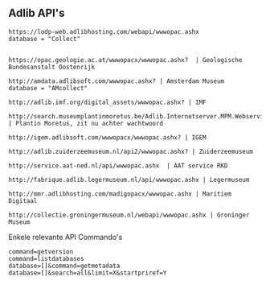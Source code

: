 ## Adlib API's

    https://lodp-web.adlibhosting.com/webapi/wwwopac.ashx
    database = "Collect"


    https://opac.geologie.ac.at/wwwopacx/wwwopac.ashx?  | Geologische Bundesanstalt Oostenrijk

    http://amdata.adlibsoft.com/wwwopac.ashx? | Amsterdam Museum
    database = "AMcollect"

    http://adlib.imf.org/digital_assets/wwwopac.ashx? | IMF

    http://search.museumplantinmoretus.be/Adlib.Internetserver.MPM.Webservice/wwwopac.ashx? | Plantin Moretus, zit nu achter wachtwoord

    http://igem.adlibsoft.com/wwwopacx/wwwopac.ashx? | IGEM

    http://adlib.zuiderzeemuseum.nl/api2/wwwopac.ashx? | Zuiderzeemuseum

    http://service.aat-ned.nl/api/wwwopac.ashx  | AAT service RKD

    http://fabrique.adlib.legermuseum.nl/api/wwwopac.ashx | Legermuseum
     
    http://mmr.adlibhosting.com/madigopacx/wwwopac.ashx | Maritiem Digitaal 

    http://collectie.groningermuseum.nl/webapi/wwwopac.ashx | Groninger Museum 


Enkele relevante API Commando's

    command=getversion
    command=listdatabases
    database=[]&command=getmetadata
    database=[]&search=all&limit=X&startpriref=Y
    
